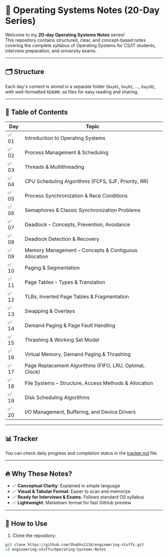 # 🧠 Operating Systems Notes (20-Day Series)

Welcome to my **20-day Operating Systems Notes** series!  
This repository contains structured, clear, and concept-based notes covering the complete syllabus of Operating Systems for CS/IT students, interview preparation, and university exams.

---

## 🗂️ Structure

Each day's content is stored in a separate folder (`Day01`, `Day02`, ..., `Day20`), with well-formatted `README.md` files for easy reading and sharing.

---

## 📅 Table of Contents

| Day   | Topic                                                   |
| ----- | ------------------------------------------------------- |
| ✅ 01 | Introduction to Operating Systems                       |
| ✅ 02 | Process Management & Scheduling                         |
| ✅ 03 | Threads & Multithreading                                |
| ✅ 04 | CPU Scheduling Algorithms (FCFS, SJF, Priority, RR)     |
| ✅ 05 | Process Synchronization & Race Conditions               |
| ✅ 06 | Semaphores & Classic Synchronization Problems           |
| ✅ 07 | Deadlock – Concepts, Prevention, Avoidance              |
| ✅ 08 | Deadlock Detection & Recovery                           |
| ✅ 09 | Memory Management – Concepts & Contiguous Allocation    |
| ✅ 10 | Paging & Segmentation                                   |
| ✅ 11 | Page Tables – Types & Translation                       |
| ✅ 12 | TLBs, Inverted Page Tables & Fragmentation              |
| ✅ 13 | Swapping & Overlays                                     |
| ✅ 14 | Demand Paging & Page Fault Handling                     |
| ✅ 15 | Thrashing & Working Set Model                           |
| ✅ 16 | Virtual Memory, Demand Paging & Thrashing               |
| ✅ 17 | Page Replacement Algorithms (FIFO, LRU, Optimal, Clock) |
| ✅ 18 | File Systems – Structure, Access Methods & Allocation   |
| ✅ 19 | Disk Scheduling Algorithms                              |
| ✅ 20 | I/O Management, Buffering, and Device Drivers           |

---

## 📊 Tracker

You can check daily progress and completion status in the [tracker.md](./tracker.md) file.

---

## 🔥 Why These Notes?

- ✅ **Conceptual Clarity**: Explained in simple language
- ✅ **Visual & Tabular Format**: Easier to scan and memorize
- ✅ **Ready for Interviews & Exams**: Follows standard OS syllabus
- ✅ **Lightweight**: Markdown format for fast GitHub preview

---

## 🚀 How to Use

1. Clone the repository:

```bash
git clone https://github.com/Shubhu1134/engineering-stuffs.git
cd engineering-stuffs/Operating-Systems-Notes
```
